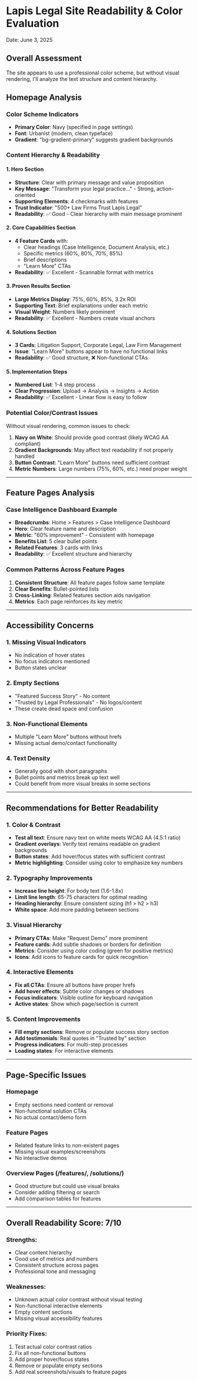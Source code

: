 # Lapis Legal Site Readability & Color Evaluation
Date: June 3, 2025

## Overall Assessment
The site appears to use a professional color scheme, but without visual rendering, I'll analyze the text structure and content hierarchy.

## Homepage Analysis

### Color Scheme Indicators
- **Primary Color**: Navy (specified in page settings)
- **Font**: Urbanist (modern, clean typeface)
- **Gradient**: "bg-gradient-primary" suggests gradient backgrounds

### Content Hierarchy & Readability

#### 1. Hero Section
- **Structure**: Clear with primary message and value proposition
- **Key Message**: "Transform your legal practice..." - Strong, action-oriented
- **Supporting Elements**: 4 checkmarks with features
- **Trust Indicator**: "500+ Law Firms Trust Lapis Legal"
- **Readability**: ✅ Good - Clear hierarchy with main message prominent

#### 2. Core Capabilities Section
- **4 Feature Cards** with:
  - Clear headings (Case Intelligence, Document Analysis, etc.)
  - Specific metrics (60%, 80%, 70%, 85%)
  - Brief descriptions
  - "Learn More" CTAs
- **Readability**: ✅ Excellent - Scannable format with metrics

#### 3. Proven Results Section
- **Large Metrics Display**: 75%, 60%, 85%, 3.2x ROI
- **Supporting Text**: Brief explanations under each metric
- **Visual Weight**: Numbers likely prominent
- **Readability**: ✅ Excellent - Numbers create visual anchors

#### 4. Solutions Section
- **3 Cards**: Litigation Support, Corporate Legal, Law Firm Management
- **Issue**: "Learn More" buttons appear to have no functional links
- **Readability**: ✅ Good structure, ❌ Non-functional CTAs

#### 5. Implementation Steps
- **Numbered List**: 1-4 step process
- **Clear Progression**: Upload → Analysis → Insights → Action
- **Readability**: ✅ Excellent - Linear flow is easy to follow

### Potential Color/Contrast Issues

Without visual rendering, common issues to check:
1. **Navy on White**: Should provide good contrast (likely WCAG AA compliant)
2. **Gradient Backgrounds**: May affect text readability if not properly handled
3. **Button Contrast**: "Learn More" buttons need sufficient contrast
4. **Metric Numbers**: Large numbers (75%, 60%, etc.) need proper weight

---

## Feature Pages Analysis

### Case Intelligence Dashboard Example
- **Breadcrumbs**: Home > Features > Case Intelligence Dashboard
- **Hero**: Clear feature name and description
- **Metric**: "60% improvement" - Consistent with homepage
- **Benefits List**: 5 clear bullet points
- **Related Features**: 3 cards with links
- **Readability**: ✅ Excellent structure and hierarchy

### Common Patterns Across Feature Pages
1. **Consistent Structure**: All feature pages follow same template
2. **Clear Benefits**: Bullet-pointed lists
3. **Cross-Linking**: Related features section aids navigation
4. **Metrics**: Each page reinforces its key metric

---

## Accessibility Concerns

### 1. Missing Visual Indicators
- No indication of hover states
- No focus indicators mentioned
- Button states unclear

### 2. Empty Sections
- "Featured Success Story" - No content
- "Trusted by Legal Professionals" - No logos/content
- These create dead space and confusion

### 3. Non-Functional Elements
- Multiple "Learn More" buttons without hrefs
- Missing actual demo/contact functionality

### 4. Text Density
- Generally good with short paragraphs
- Bullet points and metrics break up text well
- Could benefit from more visual breaks in some sections

---

## Recommendations for Better Readability

### 1. Color & Contrast
- **Test all text**: Ensure navy text on white meets WCAG AA (4.5:1 ratio)
- **Gradient overlays**: Verify text remains readable on gradient backgrounds
- **Button states**: Add hover/focus states with sufficient contrast
- **Metric highlighting**: Consider using color to emphasize key numbers

### 2. Typography Improvements
- **Increase line height**: For body text (1.6-1.8x)
- **Limit line length**: 65-75 characters for optimal reading
- **Heading hierarchy**: Ensure consistent sizing (h1 > h2 > h3)
- **White space**: Add more padding between sections

### 3. Visual Hierarchy
- **Primary CTAs**: Make "Request Demo" more prominent
- **Feature cards**: Add subtle shadows or borders for definition
- **Metrics**: Consider using color coding (green for positive metrics)
- **Icons**: Add icons to feature cards for quick recognition

### 4. Interactive Elements
- **Fix all CTAs**: Ensure all buttons have proper hrefs
- **Add hover effects**: Subtle color changes or shadows
- **Focus indicators**: Visible outline for keyboard navigation
- **Active states**: Show which page/section is current

### 5. Content Improvements
- **Fill empty sections**: Remove or populate success story section
- **Add testimonials**: Real quotes in "Trusted by" section
- **Progress indicators**: For multi-step processes
- **Loading states**: For interactive elements

---

## Page-Specific Issues

### Homepage
- Empty sections need content or removal
- Non-functional solution CTAs
- No actual contact/demo form

### Feature Pages
- Related feature links to non-existent pages
- Missing visual examples/screenshots
- No interactive demos

### Overview Pages (/features/, /solutions/)
- Good structure but could use visual breaks
- Consider adding filtering or search
- Add comparison tables for features

---

## Overall Readability Score: 7/10

### Strengths:
- Clear content hierarchy
- Good use of metrics and numbers
- Consistent structure across pages
- Professional tone and messaging

### Weaknesses:
- Unknown actual color contrast without visual testing
- Non-functional interactive elements
- Empty content sections
- Missing visual accessibility features

### Priority Fixes:
1. Test actual color contrast ratios
2. Fix all non-functional buttons
3. Add proper hover/focus states
4. Remove or populate empty sections
5. Add real screenshots/visuals to feature pages